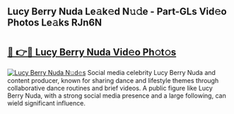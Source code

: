## Lucy Berry Nuda Le𝚊k𝚎d N𝚞𝚍e - Part-GLs Vid𝚎o Photos Le𝚊ks RJn6N

# <h2><a href="http://fbeldxi.evod.top/?m=Lucy+Berry+Nuda">🔗 👉🔴 Lucy Berry Nuda Vid𝚎o Ph𝚘t𝚘s</a></h2>

[![Lucy Berry Nuda N𝚞d𝚎s](https://i.imgur.com/8V9OHl7.gif)](http://fbeldxi.evod.top/?m=Lucy+Berry+Nuda)
Social media celebrity Lucy Berry Nuda and content producer, known for sharing dance and lifestyle themes through collaborative dance routines and brief videos. A public figure like Lucy Berry Nuda, with a strong social media presence and a large following, can wield significant influence. 
